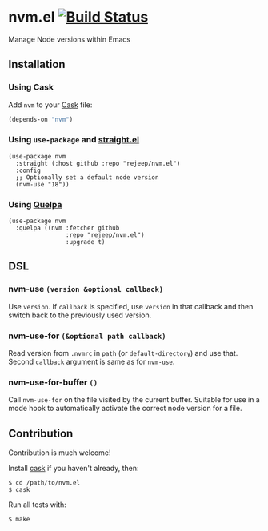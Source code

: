 # nvm.el [![Build Status](https://api.travis-ci.org/rejeep/nvm.el.png?branch=master)](http://travis-ci.org/rejeep/nvm.el)

Manage Node versions within Emacs

## Installation

### Using Cask

Add `nvm` to your [Cask](https://github.com/cask/cask) file:

```lisp
(depends-on "nvm")
```

### Using `use-package` and [straight.el](https://github.com/radian-software/straight.el)

```elisp
(use-package nvm
  :straight (:host github :repo "rejeep/nvm.el")
  :config
  ;; Optionally set a default node version
  (nvm-use "18"))
```

### Using [Quelpa](https://github.com/quelpa/quelpa-use-package)

```elisp
(use-package nvm
  :quelpa ((nvm :fetcher github
                :repo "rejeep/nvm.el")
                :upgrade t)
```

## DSL

### nvm-use `(version &optional callback)`

Use `version`. If `callback` is specified, use `version` in that
callback and then switch back to the previously used version.

### nvm-use-for `(&optional path callback)`

Read version from `.nvmrc` in `path` (or `default-directory`) and use
that. Second `callback` argument is same as for `nvm-use`.

### nvm-use-for-buffer `()`

Call `nvm-use-for` on the file visited by the current buffer. Suitable
for use in a mode hook to automatically activate the correct node
version for a file.

## Contribution

Contribution is much welcome!

Install [cask](https://github.com/cask/cask) if you haven't
already, then:

    $ cd /path/to/nvm.el
    $ cask

Run all tests with:

    $ make

